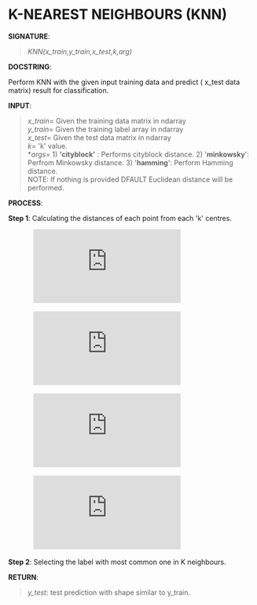 # K-NEAREST NEIGHBOURS (KNN)

**SIGNATURE**: 
>*KNN(x_train,y_train,x_test,k,*arg)**

**DOCSTRING**:

Perform KNN with the given input training data and predict ( x_test data matrix) result for classification.

**INPUT**:
>*x_train*= Given the training data matrix in ndarray  
*y_train*= Given the training label array in ndarray  
*x_test*= Given the test data matrix in ndarray  
*k*= 'k' value.  
**args*= 1) **'cityblock'** : Performs cityblock distance.   2) '**minkowsky**': Perfrom Minkowsky distance.   3) '**hamming**': Perform Hamming distance.  
NOTE: If nothing is provided DFAULT Euclidean distance will be performed.

**PROCESS**:

**Step 1**: Calculating the distances of each point from each 'k' centres.

&nbsp;&nbsp;&nbsp;&nbsp;&nbsp;&nbsp;&nbsp;&nbsp;&nbsp;&nbsp;&nbsp;&nbsp;&nbsp;![](http://latex.codecogs.com/gif.latex?D%3D%5Csum_%7Bi%5Cepsilon%20n%7D%5Cleft%20%7Cu_%7Bi%7D-v_%7Bi%7D%20%5Cright%20%7C%2C%5C%3B%20%28Cityblock%29)

&nbsp;&nbsp;&nbsp;&nbsp;&nbsp;&nbsp;&nbsp;&nbsp;&nbsp;&nbsp;&nbsp;&nbsp;&nbsp;![](http://latex.codecogs.com/gif.latex?D%3D%5Csum_%7Bi%5Cepsilon%20n%7D%5Cleft%20%28%5Cleft%20%7Cu_%7Bi%7D-v_%7Bi%7D%20%5Cright%20%7C%5E%7B2%7D%20%5Cright%20%29%5E%7B1/2%7D%2C%5C%3B%20%28Minkowsky%29)

&nbsp;&nbsp;&nbsp;&nbsp;&nbsp;&nbsp;&nbsp;&nbsp;&nbsp;&nbsp;&nbsp;&nbsp;&nbsp;![](http://latex.codecogs.com/gif.latex?D%3D%5Cfrac%7Bc%7D%7Bn%7D%2C%5C%3B%20%28Hamming%29%20where%5C%3B%20c%5C%3B%20is%5C%3B%20the%5C%3B%20number%5C%3B%20of%5C%3B%20occurence%5C%3B%20of%5C%3B%201%5C%3B%20in%5C%3B%20XOR)

&nbsp;&nbsp;&nbsp;&nbsp;&nbsp;&nbsp;&nbsp;&nbsp;&nbsp;&nbsp;&nbsp;&nbsp;&nbsp;![](http://latex.codecogs.com/gif.latex?D%3D%5Csum_%7Bi%5Cepsilon%20n%7D%5Cleft%20%28%20%5Cleft%20%7C%20u_%7Bi%7D-v_%7Bi%7D%20%5Cright%20%7C%5E%7B2%7D%20%5Cright%20%29%5E%7B1/2%7D)

**Step 2**: Selecting the label with most common one in K neighbours.

**RETURN**: 
>*y_test*: test prediction with shape similar to y_train.
